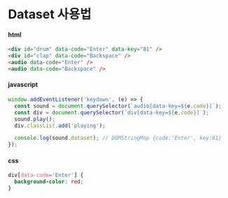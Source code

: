 # Dataset 사용법

#### html

```html
<div id="drum" data-code="Enter" data-key="81" />
<div id="clap" data-code="Backspace" />
<audio data-code="Enter" />
<audio data-code="Backspace" />
```

#### javascript

```javascript
window.addEventListener('keydown', (e) => {
  const sound = document.querySelector(`audio[data-key=${e.code}]`);
  const div = document.querySelector(`div[data-key=${e.code}]`);
  sound.play();
  div.classList.add('playing');

  console.log(sound.dataset); // DOMStringMap {code:'Enter', key:81}
});
```

#### css

```css
div[data-code='Enter'] {
  background-color: red;
}
```
